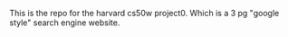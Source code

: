 This is the repo for the harvard cs50w project0. Which is a 3 pg "google style" search engine website.

